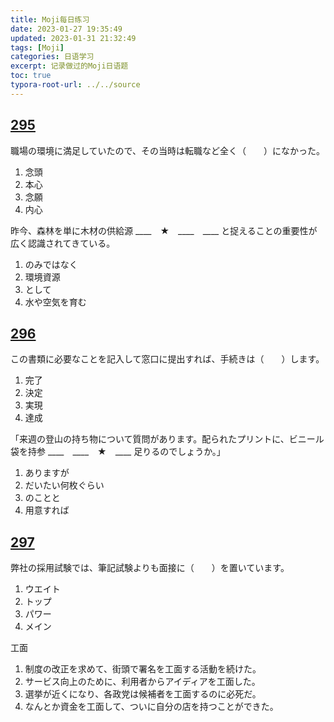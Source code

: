```yaml
---
title: Moji每日练习
date: 2023-01-27 19:35:49
updated: 2023-01-31 21:32:49
tags: [Moji]
categories: 日语学习
excerpt: 记录做过的Moji日语题
toc: true
typora-root-url: ../../source
---
```


## [295](https://www.mojidict.com/article/bNzFSOxogM)

職場の環境に満足していたので、その当時は転職など全く（　　）になかった。

1. 念頭
2. 本心
3. 念願
4. 内心

昨今、森林を単に木材の供給源 ____　__★__　____　____ と捉えることの重要性が広く認識されてきている。

1. のみではなく
2. 環境資源
3. として
4. 水や空気を育む

## [296](https://www.mojidict.com/article/14WciNifTr)

この書類に必要なことを記入して窓口に提出すれば、手続きは（　　）します。

1. 完了
2. 決定
3. 実現
4. 達成

「来週の登山の持ち物について質問があります。配られたプリントに、ビニール袋を持参 ____　____　__★__　____ 足りるのでしょうか。」

1. ありますが
2. だいたい何枚ぐらい
3. のことと
4. 用意すれば

## [297](https://www.mojidict.com/article/cmBti4Udfy)

弊社の採用試験では、筆記試験よりも面接に（　　）を置いています。

1. ウエイト
2. トップ
3. パワー
4. メイン

工面

1. 制度の改正を求めて、街頭で署名を工面する活動を続けた。
2. サービス向上のために、利用者からアイディアを工面した。
3. 選挙が近くになり、各政党は候補者を工面するのに必死だ。
4. なんとか資金を工面して、ついに自分の店を持つことができた。